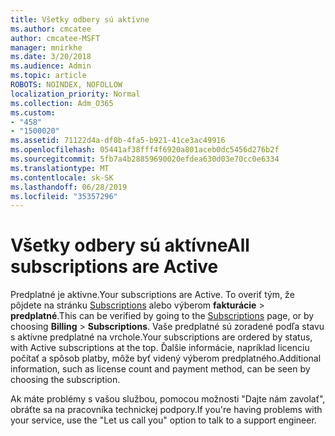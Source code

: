 ```yaml
---
title: Všetky odbery sú aktívne
ms.author: cmcatee
author: cmcatee-MSFT
manager: mnirkhe
ms.date: 3/20/2018
ms.audience: Admin
ms.topic: article
ROBOTS: NOINDEX, NOFOLLOW
localization_priority: Normal
ms.collection: Adm_O365
ms.custom:
- "458"
- "1500020"
ms.assetid: 71122d4a-df0b-4fa5-b921-41ce3ac49916
ms.openlocfilehash: 05441af38fff4f6920a801aceb0dc5456d276b2f
ms.sourcegitcommit: 5fb7a4b28859690020efdea630d03e70cc0e6334
ms.translationtype: MT
ms.contentlocale: sk-SK
ms.lasthandoff: 06/28/2019
ms.locfileid: "35357296"
---
```

# <a name="all-subscriptions-are-active"></a><span data-ttu-id="57ead-102">Všetky odbery sú aktívne</span><span class="sxs-lookup"><span data-stu-id="57ead-102">All subscriptions are Active</span></span>

<span data-ttu-id="57ead-103">Predplatné je aktívne.</span><span class="sxs-lookup"><span data-stu-id="57ead-103">Your subscriptions are Active.</span></span> <span data-ttu-id="57ead-104">To overiť tým, že pôjdete na stránku [Subscriptions](https://go.microsoft.com/fwlink/p/?linkid=842054) alebo výberom **fakturácie** \> **predplatné**.</span><span class="sxs-lookup"><span data-stu-id="57ead-104">This can be verified by going to the [Subscriptions](https://go.microsoft.com/fwlink/p/?linkid=842054) page, or by choosing **Billing** \> **Subscriptions**.</span></span> <span data-ttu-id="57ead-105">Vaše predplatné sú zoradené podľa stavu s aktívne predplatné na vrchole.</span><span class="sxs-lookup"><span data-stu-id="57ead-105">Your subscriptions are ordered by status, with Active subscriptions at the top.</span></span> <span data-ttu-id="57ead-106">Ďalšie informácie, napríklad licenciu počítať a spôsob platby, môže byť videný výberom predplatného.</span><span class="sxs-lookup"><span data-stu-id="57ead-106">Additional information, such as license count and payment method, can be seen by choosing the subscription.</span></span>
  
<span data-ttu-id="57ead-107">Ak máte problémy s vašou službou, pomocou možnosti "Dajte nám zavolať", obráťte sa na pracovníka technickej podpory.</span><span class="sxs-lookup"><span data-stu-id="57ead-107">If you're having problems with your service, use the "Let us call you" option to talk to a support engineer.</span></span>
  
